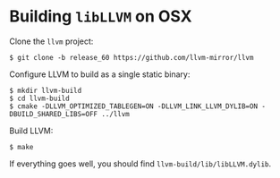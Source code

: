 # Building `libLLVM` on OSX

Clone the `llvm` project:

```shell
$ git clone -b release_60 https://github.com/llvm-mirror/llvm
```

Configure LLVM to build as a single static binary:

```shell
$ mkdir llvm-build
$ cd llvm-build
$ cmake -DLLVM_OPTIMIZED_TABLEGEN=ON -DLLVM_LINK_LLVM_DYLIB=ON -DBUILD_SHARED_LIBS=OFF ../llvm
```

Build LLVM:

 ```
$ make
```

If everything goes well, you should find `llvm-build/lib/libLLVM.dylib`.
